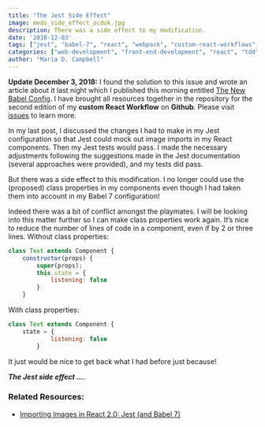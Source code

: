 ```yaml
---
title: "The Jest Side Effect"
image: meds_side_effect_ocduk.jpg
description: There was a side effect to my modification.
date: '2018-12-03'
tags: ["jest", "babel-7", "react", "webpack", "custom-react-workflows", "test-driven-development"]
categories: ["web-development", "front-end-development", "react", "tdd"]
author: "Maria D. Campbell"
---
```


**Update December 3, 2018:** I found the solution to this issue and wrote an article about it last night which I published this morning entitled [The New Babel Config](/blog/the-new-babel-7-config/). I have brought all resources together in the repository for the second edition of my **custom React Workflow** on **Github**. Please visit [issues](https://github.com/interglobalmedia/react-workflow-updated-2018/issues/1) to learn more.

In my last post, I discussed the changes I had to make in my Jest configuration so that Jest could mock out image imports in my React components. Then my Jest tests would pass. I made the necessary adjustments following the suggestions made in the Jest documentation (several approaches were provided), and my tests did pass.

But there was a side effect to this modification. I no longer could use the (proposed) class properties in my components even though I had taken them into account in my Babel 7 configuration!

Indeed there was a bit of conflict amongst the playmates. I will be looking into this matter further so I can make class properties work again. It’s nice to reduce the number of lines of code in a component, even if by 2 or three lines. Without class properties:

```js
class Text extends Component {
    constructor(props) {
        super(props);
        this.state = {
            listening: false
        }
    }
```

With class properties:

```js
class Text extends Component {
    state = {
            listening: false
        }
```

It just would be nice to get back what I had before just because!

***The Jest side effect …***.


### Related Resources:

+ [Importing Images in React 2.0: Jest (and Babel 7)](/blog/importing-images-in-react-2-0-jest-and-babel-7)
